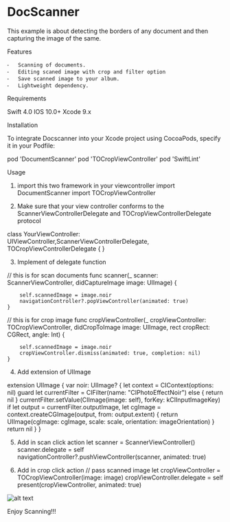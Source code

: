 # DocScanner
This example is about detecting the borders of any document and then capturing the image of the same.

Features 

	⁃	Scanning of documents.
	⁃	Editing scaned image with crop and filter option
	⁃	Save scanned image to your album.
	⁃	Lightweight dependency.

Requirements

Swift 4.0
IOS 10.0+
Xcode 9.x

Installation

To integrate Docscanner into your Xcode project using CocoaPods, specify it in your Podfile:

pod 'DocumentScanner'
pod 'TOCropViewController'
pod 'SwiftLint'

Usage

1)	import this two framework in your viewcontroller
	import DocumentScanner
	import TOCropViewController

2)	Make sure that your view controller conforms to the ScannerViewControllerDelegate and TOCropViewControllerDelegate protocol

class YourViewController: UIViewController,ScannerViewControllerDelegate, TOCropViewControllerDelegate {
}

3)	Implement of delegate function

// this is for scan documents
func scanner(_ scanner: ScannerViewController,
                 didCaptureImage image: UIImage) {
        
        self.scannedImage = image.noir
        navigationController?.popViewController(animated: true)
    }
// this is for crop image
func cropViewController(_ cropViewController: TOCropViewController,
                            didCropToImage image: UIImage,
                            rect cropRect: CGRect,
                            angle: Int) {
        
        self.scannedImage = image.noir
        cropViewController.dismiss(animated: true, completion: nil)
    }

4)	Add extension of UIImage 

extension UIImage {
    var noir: UIImage? {
        let context = CIContext(options: nil)
        guard let currentFilter = CIFilter(name: "CIPhotoEffectNoir") else { return nil }
        currentFilter.setValue(CIImage(image: self), forKey: kCIInputImageKey)
        if let output = currentFilter.outputImage,
            let cgImage = context.createCGImage(output, from: output.extent) {
            return UIImage(cgImage: cgImage, scale: scale, orientation: imageOrientation)
        }
        return nil
    }
}

5)	Add in scan click action 
        let scanner = ScannerViewController()
        scanner.delegate = self
        navigationController?.pushViewController(scanner, animated: true)

6)	Add in crop click action
// pass scanned image
	let cropViewController = TOCropViewController(image: image)
        cropViewController.delegate = self
        present(cropViewController, animated: true)

![alt text](http://dev.acquaintsoft.com/scanner.gif)


Enjoy Scanning!!!
